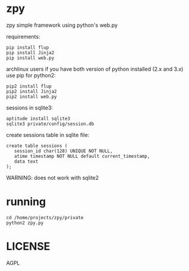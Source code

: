 zpy
===

zpy simple framework using python's web.py

requirements:
```
pip install flup
pip install Jinja2
pip install web.py
```

archlinux users
if you have both version of python installed (2.x and 3.x) use pip for python2:
```
pip2 install flup
pip2 install Jinja2
pip2 install web.py
```

sessions in sqlite3:
```
aptitude install sqlite3
sqlite3 private/config/session.db
```
create sessions table in sqlite file:

```
create table sessions (
   session_id char(128) UNIQUE NOT NULL,
   atime timestamp NOT NULL default current_timestamp,
   data text
);
```
WARNING: does not work with sqlite2

running
=======
```
cd /home/projects/zpy/private
python2 zpy.py
```

LICENSE
=======
AGPL